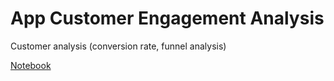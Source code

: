 # App Customer Engagement Analysis
 
Customer analysis (conversion rate, funnel analysis)

[Notebook](https://github.com/haorzeng1997/App-Customer-Engagement-Analysis/blob/main/engagement%20analysis.ipynb)
